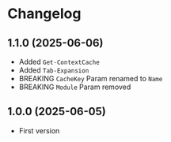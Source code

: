﻿# Changelog
## 1.1.0 (2025-06-06)
 - Added `Get-ContextCache`
 - Added `Tab-Expansion`
 - BREAKING `CacheKey` Param renamed to `Name`
 - BREAKING `Module` Param removed
## 1.0.0 (2025-06-05)
 - First version